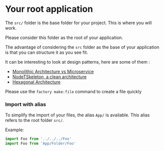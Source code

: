 # Your root application

The `src/` folder is the base folder for your project. This is where you will work.

Please consider this folder as the root of your application.

The advantage of considering the `src` folder as the base of your application is that you can structure it as you see fit.


It can be interesting to look at design patterns, here are some of them :

- [Monolithic Architecture vs Microservice](https://23o0161033pm1289qo1hzrwi-wpengine.netdna-ssl.com/wp-content/uploads/2020/12/monolithic-and-microservices-architecture.jpg.webp)
- [NodeTSkeleton, a clean architecture](https://dev.to/vickodev/nodetskeleton-clean-arquitecture-template-project-for-nodejs-gge)
- [Hexagonal Architecture](https://blog.octo.com/architecture-hexagonale-trois-principes-et-un-exemple-dimplementation/)

Please use the `factory make:file` command to create a file quickly

### Import with alias
To simplify the import of your files, the alias `App/` is available. This alias refers to the root folder `src/`.

Example:
```ts
import Foo from '../../../Foo'
import Foo from 'App/Folder/Foo'
```

